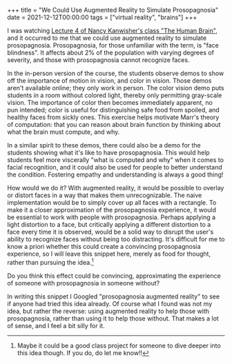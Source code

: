 +++
title = "We Could Use Augmented Reality to Simulate Prosopagnosia"
date = 2021-12-12T00:00:00
tags = ["virtual reality", "brains"]
+++

I was watching [Lecture 4 of Nancy Kanwisher's class "The Human Brain"](https://www.youtube.com/watch?v=vFZY--lgmHs),
and it occurred to me that we could use augmented reality to simulate prosopagnosia.
Prosopagnosia, for those unfamiliar with the term, is "face blindness".
It affects about 2% of the population with varying degrees of severity,
and those with prosopagnosia cannot recognize faces.

In the in-person version of the course,
the students observe demos to show off the importance of motion in vision, and color in vision.
Those demos aren't available online; they only work in person.
The color vision demo puts students in a room without colored light, thereby only permitting gray-scale vision.
The importance of color then becomes immediately apparent, no pun intended; color is useful for distinguishing safe food from spoiled, and healthy faces from sickly ones.
This exercise helps motivate Marr's theory of computation: that you can reason about brain function by thinking about what the brain must compute, and why.

In a similar spirit to these demos,
there could also be a demo for the students showing what it's like to have prosopagnosia.
This would help students feel more viscerally "what is computed and why" when it comes to facial recognition,
and it could also be used for people to better understand the condition.
Fostering empathy and understanding is always a good thing!

How would we do it? With augmented reality, it would be possible to overlay or distort faces in a way that makes them unrecognizable.
The naive implementation would be to simply cover up all faces with a rectangle.
To make it a closer approximation of the prosopagnosia experience,
it would be essential to work with people with prosopagnosia.
Perhaps applying a light distortion to a face, but critically applying a different distortion to a face every time it is observed, would be a solid way to disrupt the user's ability to recognize faces without being too distracting.
It's difficult for me to know a priori whether this could create a convincing prosopagnosia experience,
so I will leave this snippet here, merely as food for thought, rather than pursuing the idea.[^1]

Do you think this effect could be convincing, approximating the experience of someone with prosopagnosia in someone without?

In writing this snippet I Googled "prosopagnosia augmented reality" to see if anyone had tried this idea already.
Of course what I found was not my idea, but rather the reverse: using augmented reality to help those with prosopagnosia, rather than using it to help those without. That makes a lot of sense, and I feel a bit silly for it.


[^1]: Maybe it could be a good class project for someone to dive deeper into this idea though. If you do, do let me know!!
